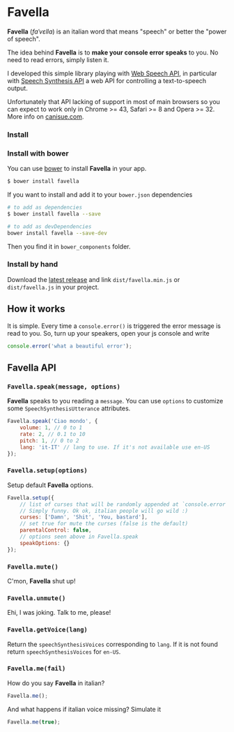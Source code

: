# Favella

**Favella** (*faˈvɛlla*) is an italian word that means "speech" or better the "power of speech".

The idea behind **Favella** is to **make your console error speaks** to you.
No need to read errors, simply listen it.

I developed this simple library playing with [Web Speech API](https://dvcs.w3.org/hg/speech-api/raw-file/tip/speechapi.html),
in particular with [Speech Synthesis API](https://dvcs.w3.org/hg/speech-api/raw-file/tip/speechapi.html#tts-section)
a web API for controlling a text-to-speech output.

Unfortunately that API lacking of support in most of main browsers
so you can expect to work only in Chrome >= 43, Safari >= 8 and Opera >= 32.
More info on [canisue.com](http://caniuse.com/#search=speechsynthesis).

### Install

### Install with bower

You can use [bower](https://bower.io) to install **Favella** in your app.

```bash
$ bower install favella
```

If you want to install and add it to your `bower.json` dependencies

```bash
# to add as dependencies
$ bower install favella --save

# to add as devDependencies
bower install favella --save-dev
```

Then you find it in `bower_components` folder.

### Install by hand

Download the [latest release](https://github.com/batopa/favella/releases) and link
`dist/favella.min.js` or `dist/favella.js` in your project.

## How it works

It is simple. Every time a `console.error()` is triggered the error message is read to you.
So, turn up your speakers, open your js console and write

```js
console.error('what a beautiful error');
```

## Favella API

### `Favella.speak(message, options)`

**Favella** speaks to you reading a `message`. You can use `options` to customize some `SpeechSynthesisUtterance` attributes.

```js
Favella.speak('Ciao mondo', {
    volume: 1, // 0 to 1
    rate: 2, // 0.1 to 10
    pitch: 1, // 0 to 2
    lang: 'it-IT' // lang to use. If it's not available use en-US
});
```

### `Favella.setup(options)`

Setup default **Favella** options.

```js
Favella.setup({
    // list of curses that will be randomly appended at `console.error` messages.
    // Simply funny. Ok ok, italian people will go wild :)
    curses: ['Damn', 'Shit', 'You, bastard'],
    // set true for mute the curses (false is the default)
    parentalControl: false,
    // options seen above in Favella.speak
    speakOptions: {}
});
```

### `Favella.mute()`

C'mon, **Favella** shut up!

### `Favella.unmute()`

Ehi, I was joking. Talk to me, please!

### `Favella.getVoice(lang)`

Return the `speechSynthesisVoices` corresponding to `lang`.
If it is not found return `speechSynthesisVoices` for `en-US`.

### `Favella.me(fail)`

How do you say **Favella** in italian?

```js
Favella.me();
```

And what happens if italian voice missing? Simulate it

```js
Favella.me(true);
```
